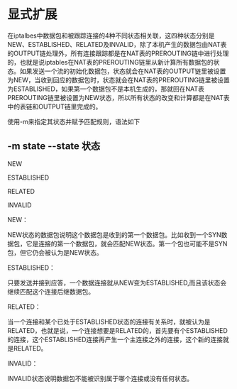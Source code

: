 # 显式扩展

在iptalbes中数据包和被跟踪连接的4种不同状态相关联，这四种状态分别是NEW、ESTABLISHED、RELATED及INVALID，除了本机产生的数据包由NAT表的OUTPUT链处理外，所有连接跟踪都是在NAT表的PREROUTING链中进行处理的，也就是说iptables在NAT表的PREROUTING链里从新计算所有数据包的状态。如果发送一个流的初始化数据包，状态就会在NAT表的OUTPUT链里被设置为NEW，当收到回应的数据包时，状态就会在NAT表的PREROUTING链里被设置为ESTABLISHED，如果第一个数据包不是本机生成的，那就回在NAT表PREROUTING链里被设置为NEW状态，所以所有状态的改变和计算都是在NAT表中的表链和OUTPUT链里完成的。

使用-m来指定其状态并赋予匹配规则，语法如下

## -m state --state 状态

   NEW

   ESTABLISHED

   RELATED          

   INVALID

NEW：

NEW状态的数据包说明这个数据包是收到的第一个数据包。比如收到一个SYN数据包，它是连接的第一个数据包，就会匹配NEW状态。第一个包也可能不是SYN包，但它仍会被认为是NEW状态。

ESTABLISHED：

只要发送并接到应答，一个数据连接就从NEW变为ESTABLISHED,而且该状态会继续匹配这个连接后继数据包。

RELATED：

当一个连接和某个已处于ESTABLISHED状态的连接有关系时，就被认为是RELATED，也就是说，一个连接想要是RELATED的，首先要有个ESTABLISHED的连接，这个ESTABLISHED连接再产生一个主连接之外的连接，这个新的连接就是RELATED。

INVALID：

INVALID状态说明数据包不能被识别属于哪个连接或没有任何状态。
